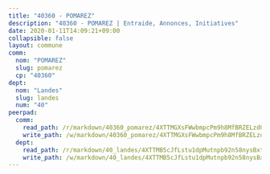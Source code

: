 ```yaml
---
title: "40360 - POMAREZ"
description: "40360 - POMAREZ | Entraide, Annonces, Initiatives"
date: 2020-01-11T14:09:21+09:00
collapsible: false
layout: commune
comm:
  nom: "POMAREZ"
  slug: pomarez
  cp: "40360"
dept:
  nom: "Landes"
  slug: landes
  num: "40"
peerpad:
  comm:
    read_path: /r/markdown/40360_pomarez/4XTTMGXsFWwbmpcPm9h8MfBRZELzdQHUHSGcwdzvAUGWUbYdG
    write_path: /w/markdown/40360_pomarez/4XTTMGXsFWwbmpcPm9h8MfBRZELzdQHUHSGcwdzvAUGWUbYdG-K3TgTgqCpoQgRmPvNphwcmi5JbiS2wYDVVk3oFeux6dA1psiB9m25LaYEzA3MymHJGnqBVtm462BW6a5Muh4xCfyohSXqWX9kjBbrw4Jo3S7wp9bBTMSWHxmznE6o83UEpToK7qC
  dept:
    read_path: /r/markdown/40_landes/4XTTMB5cJfLstu1dpMutnpb92n58nysBxt2LvNHp8iFa2he7h
    write_path: /w/markdown/40_landes/4XTTMB5cJfLstu1dpMutnpb92n58nysBxt2LvNHp8iFa2he7h-K3TgUvrqNj5GqBsxRXbDQxXTucun7uHSVZWT5C8CgQNaESTTE4cfR63JCubPGiKkKruc9dwpRJsb8aWPbJoGCdC5JVr33cPSqpb1rkjpoPrBPEdrj3zMya2yHWSYgr5GG1nyDstK
---
```


